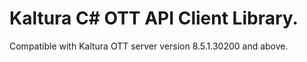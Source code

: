# Kaltura C# OTT API Client Library.
Compatible with Kaltura OTT server version 8.5.1.30200 and above.
